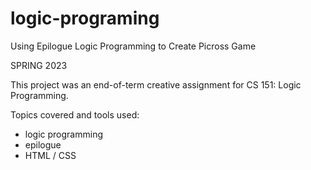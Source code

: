 # logic-programing
Using Epilogue Logic Programming to Create Picross Game

SPRING 2023 

This project was an end-of-term creative assignment for CS 151: Logic Programming.

Topics covered and tools used: 
- logic programming
- epilogue
- HTML / CSS

